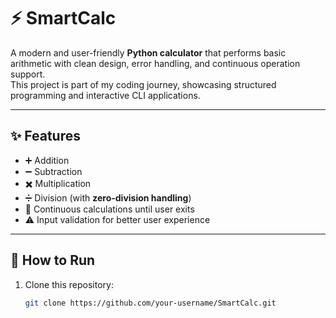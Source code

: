 # ⚡ SmartCalc

A modern and user-friendly **Python calculator** that performs basic arithmetic with clean design, error handling, and continuous operation support.  
This project is part of my coding journey, showcasing structured programming and interactive CLI applications.

---

## ✨ Features
- ➕ Addition  
- ➖ Subtraction  
- ✖️ Multiplication  
- ➗ Division (with **zero-division handling**)  
- 🔄 Continuous calculations until user exits  
- ⚠️ Input validation for better user experience  

---

## 🚀 How to Run
1. Clone this repository:
   ```bash
   git clone https://github.com/your-username/SmartCalc.git
